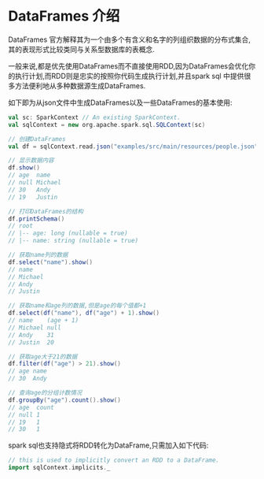# DataFrames 介绍

DataFrames 官方解释其为一个由多个有含义和名字的列组织数据的分布式集合, 其的表现形式比较类同与关系型数据库的表概念.

一般来说,都是优先使用DataFrames而不直接使用RDD,因为DataFrames会优化你的执行计划,而RDD则是忠实的按照你代码生成执行计划,并且spark sql 中提供很多方法便利地从多种数据源生成DataFrames.

如下即为从json文件中生成DataFrames以及一些DataFrames的基本使用:

```Scala
val sc: SparkContext // An existing SparkContext.
val sqlContext = new org.apache.spark.sql.SQLContext(sc)

// 创建DataFrames
val df = sqlContext.read.json("examples/src/main/resources/people.json")

// 显示数据内容
df.show()
// age  name
// null Michael
// 30   Andy
// 19   Justin

// 打印DataFrames的结构
df.printSchema()
// root
// |-- age: long (nullable = true)
// |-- name: string (nullable = true)

// 获取name列的数据
df.select("name").show()
// name
// Michael
// Andy
// Justin

// 获取name和age列的数据,但是age的每个值都+1
df.select(df("name"), df("age") + 1).show()
// name    (age + 1)
// Michael null
// Andy    31
// Justin  20

// 获取age大于21的数据
df.filter(df("age") > 21).show()
// age name
// 30  Andy

// 查询age的分组计数情况
df.groupBy("age").count().show()
// age  count
// null 1
// 19   1
// 30   1
```

spark sql也支持隐式将RDD转化为DataFrame,只需加入如下代码:

```Scala
// this is used to implicitly convert an RDD to a DataFrame.
import sqlContext.implicits._
```